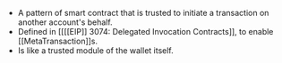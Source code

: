 - A pattern of smart contract that is trusted to initiate a transaction on another account's behalf.
- Defined in [[[[EIP]] 3074: Delegated Invocation Contracts]], to enable [[MetaTransaction]]s.
- Is like a trusted module of the wallet itself.
